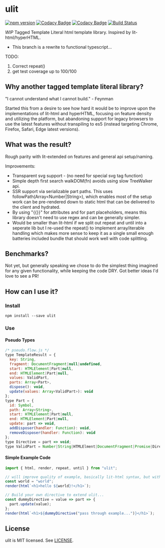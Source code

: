# ulit
[![npm version](https://badge.fury.io/js/ulit.svg)](https://badge.fury.io/js/ulit)
[![Codacy Badge](https://api.codacy.com/project/badge/Grade/74420ad6de824a64a06235becc1810c2)](https://www.codacy.com/app/andyrjohnson82/ulit?utm_source=github.com&amp;utm_medium=referral&amp;utm_content=andyrj/ulit&amp;utm_campaign=Badge_Grade)
[![Codacy Badge](https://api.codacy.com/project/badge/Coverage/74420ad6de824a64a06235becc1810c2)](https://www.codacy.com/app/andyrjohnson82/ulit?utm_source=github.com&utm_medium=referral&utm_content=andyrj/ulit&utm_campaign=Badge_Coverage)
[![Build Status](https://travis-ci.org/andyrj/ulit.svg?branch=master)](https://travis-ci.org/andyrj/ulit)

*WIP* Tagged Template Literal html template library.  Inspired by lit-html/hyperHTML.
 - This branch is a rewrite to functional typescript...

TODO:
1. Correct repeat()
2. get test coverage up to 100/100

## Why another tagged template literal library?
"I cannot understand what I cannot build." - Feynman

Started this from a desire to see how hard it would be to improve upon the implementations of lit-html and hyperHTML, focusing on feature density and utilizing the platform, but abandoning support for legacy browsers to use the latest features without transpiling to es5 (instead targeting Chrome, Firefox, Safari, Edge latest versions).

## What was the result?

Rough parity with lit-extended on features and general api setup/naming.

Improvements:
* Transparent svg support - (no need for special svg tag function)
* Simple depth first search walkDOM(fn) avoids using slow TreeWalker api.
* SSR support via serializable part paths.  This uses followPath(Array<Number|String>), which enables most of the setup work can be pre-rendered down to static html that can be delivered to the client and hydrated.
* By using "{{}}" for attributes and <!--{{}}--> for part placeholders, means this library doesn't need to use regex and can be generally simpler.
* Would be smaller than lit-html if we split out repeat and until into a seperate lib but I re-used the repeat() to implement array/iterable handling which makes more sense to keep it as a single small enough batteries included bundle that should work well with code splitting.

## Benchmarks?
Not yet, but generally speaking we chose to do the simplest thing imagined for any given functionality, while keeping the code DRY.  Got better ideas I'd love to see a PR!

## How can I use it?
### Install
```
npm install --save ulit
```

### Use
#### Pseudo Types
```js
/* pseudo.flow.js */
type TemplateResult = {
  key: String,
  fragment: DocumentFragment|null|undefined,
  start: HTMLElement|Part|null,
  end: HTMLElement|Part|null,
  values: ValidPart,
  parts: Array<Part>,
  dispose(): void,
  update(values: Array<ValidPart>): void
};
type Part = { 
  id: Symbol,
  path: Array<String>,
  start: HTMLElement|Part|null,
  end: HTMLElement|Part|null,
  update: part => void,
  addDisposer(handler: Function): void,
  removeDisposer(handler: Function): void
};
type Directive = part => void;
type ValidPart = Number|String|HTMLElment|DocumentFragment|Promise|Directive|Array<ValidPart>|TemplateResult;
```

#### Simple Example Code
```js
import { html, render, repeat, until } from "ulit";

// will improve quality of example, basically lit-html syntax, but with no need to worry about "on-", $ suffix, or special case svg`` function which we handle transparently to the user, and if a part is a function not set to an attribute starting with "on", we assume it's a directive instead of lit-html directive().
const world = "world";
render(html`<h1>hello ${world}!</h1>`);

// Build your own directive to extend ulit... 
const dummyDirective = value => part => {
  part.update(value);
};
render(html`<h1>${dummyDirective("pass through example...")}</h1>`);

```

## License

ulit is MIT licensed. See [LICENSE](LICENSE.md).
